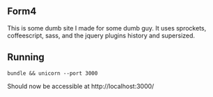Form4
-----

This is some dumb site I made for some dumb guy. It uses sprockets, coffeescript, sass, and the jquery plugins history and supersized.

Running
-------

```
bundle && unicorn --port 3000
```

Should now be accessible at http://localhost:3000/

